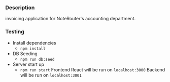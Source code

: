 ### Description

invoicing application for NoteRouter's accounting department.

### Testing

- Install  dependencies
    - `npm install`
- DB Seeding
    - `npm run db:seed`
- Server start up
    - `npm run start`
        Frontend React will be run on `localhost:3000`
        Backend will be run on `localhost:3001`
